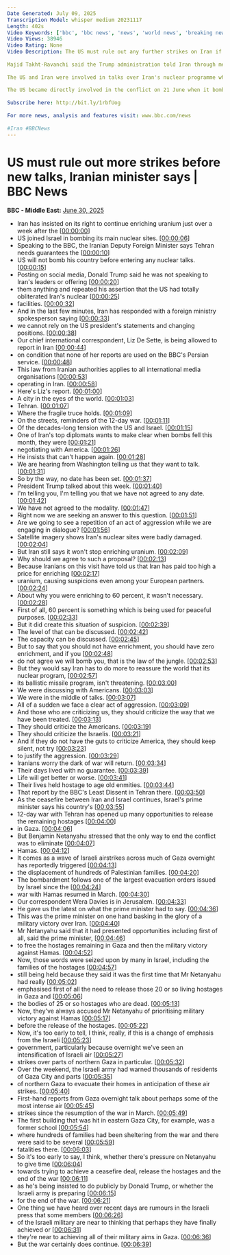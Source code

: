 ```yaml
---
Date Generated: July 09, 2025
Transcription Model: whisper medium 20231117
Length: 402s
Video Keywords: ['bbc', 'bbc news', 'news', 'world news', 'breaking news', 'us news', 'world', 'america', 'usa', 'usa news', 'india news']
Video Views: 38946
Video Rating: None
Video Description: The US must rule out any further strikes on Iran if it wants to resume diplomatic talks, Tehran's deputy foreign minister has told the BBC.
 
Majid Takht-Ravanchi said the Trump administration told Iran through mediators that it wanted to return to negotiations this week, but had not made its position clear on the "very important question" of further attacks while talks are taking place.
 
The US and Iran were involved in talks over Iran's nuclear programme when Israel struck Iranian nuclear sites and military infrastructure earlier this month and Iran responded with missiles.
 
The US became directly involved in the conflict on 21 June when it bombed three of Iran's nuclear sites.
 
Subscribe here: http://bit.ly/1rbfUog
 
For more news, analysis and features visit: www.bbc.com/news
 
#Iran #BBCNews
---
```


# US must rule out more strikes before new talks, Iranian minister says | BBC News
**BBC - Middle East:** [June 30, 2025](https://www.youtube.com/watch?v=gcqZddaz3_I)
*  Iran has insisted on its right to continue enriching uranium just over a week after the [[00:00:00](https://www.youtube.com/watch?v=gcqZddaz3_I&t=0.0s)]
*  US joined Israel in bombing its main nuclear sites. [[00:00:06](https://www.youtube.com/watch?v=gcqZddaz3_I&t=6.48s)]
*  Speaking to the BBC, the Iranian Deputy Foreign Minister says Tehran needs guarantees the [[00:00:10](https://www.youtube.com/watch?v=gcqZddaz3_I&t=10.4s)]
*  US will not bomb his country before entering any nuclear talks. [[00:00:15](https://www.youtube.com/watch?v=gcqZddaz3_I&t=15.64s)]
*  Posting on social media, Donald Trump said he was not speaking to Iran's leaders or offering [[00:00:20](https://www.youtube.com/watch?v=gcqZddaz3_I&t=20.48s)]
*  them anything and repeated his assertion that the US had totally obliterated Iran's nuclear [[00:00:25](https://www.youtube.com/watch?v=gcqZddaz3_I&t=25.36s)]
*  facilities. [[00:00:32](https://www.youtube.com/watch?v=gcqZddaz3_I&t=32.0s)]
*  And in the last few minutes, Iran has responded with a foreign ministry spokesperson saying [[00:00:33](https://www.youtube.com/watch?v=gcqZddaz3_I&t=33.0s)]
*  we cannot rely on the US president's statements and changing positions. [[00:00:38](https://www.youtube.com/watch?v=gcqZddaz3_I&t=38.44s)]
*  Our chief international correspondent, Liz De Sette, is being allowed to report in Iran [[00:00:44](https://www.youtube.com/watch?v=gcqZddaz3_I&t=44.08s)]
*  on condition that none of her reports are used on the BBC's Persian service. [[00:00:48](https://www.youtube.com/watch?v=gcqZddaz3_I&t=48.64s)]
*  This law from Iranian authorities applies to all international media organisations [[00:00:53](https://www.youtube.com/watch?v=gcqZddaz3_I&t=53.76s)]
*  operating in Iran. [[00:00:58](https://www.youtube.com/watch?v=gcqZddaz3_I&t=58.559999999999995s)]
*  Here's Liz's report. [[00:01:00](https://www.youtube.com/watch?v=gcqZddaz3_I&t=60.519999999999996s)]
*  A city in the eyes of the world. [[00:01:03](https://www.youtube.com/watch?v=gcqZddaz3_I&t=63.839999999999996s)]
*  Tehran. [[00:01:07](https://www.youtube.com/watch?v=gcqZddaz3_I&t=67.32s)]
*  Where the fragile truce holds. [[00:01:09](https://www.youtube.com/watch?v=gcqZddaz3_I&t=69.08s)]
*  On the streets, reminders of the 12-day war. [[00:01:11](https://www.youtube.com/watch?v=gcqZddaz3_I&t=71.66s)]
*  Of the decades-long tension with the US and Israel. [[00:01:15](https://www.youtube.com/watch?v=gcqZddaz3_I&t=75.18s)]
*  One of Iran's top diplomats wants to make clear when bombs fell this month, they were [[00:01:21](https://www.youtube.com/watch?v=gcqZddaz3_I&t=81.24000000000001s)]
*  negotiating with America. [[00:01:26](https://www.youtube.com/watch?v=gcqZddaz3_I&t=86.08s)]
*  He insists that can't happen again. [[00:01:28](https://www.youtube.com/watch?v=gcqZddaz3_I&t=88.24000000000001s)]
*  We are hearing from Washington telling us that they want to talk. [[00:01:31](https://www.youtube.com/watch?v=gcqZddaz3_I&t=91.04s)]
*  So by the way, no date has been set. [[00:01:37](https://www.youtube.com/watch?v=gcqZddaz3_I&t=97.04s)]
*  President Trump talked about this week. [[00:01:40](https://www.youtube.com/watch?v=gcqZddaz3_I&t=100.76s)]
*  I'm telling you, I'm telling you that we have not agreed to any date. [[00:01:42](https://www.youtube.com/watch?v=gcqZddaz3_I&t=102.48s)]
*  We have not agreed to the modality. [[00:01:47](https://www.youtube.com/watch?v=gcqZddaz3_I&t=107.84s)]
*  Right now we are seeking an answer to this question. [[00:01:51](https://www.youtube.com/watch?v=gcqZddaz3_I&t=111.2s)]
*  Are we going to see a repetition of an act of aggression while we are engaging in dialogue? [[00:01:56](https://www.youtube.com/watch?v=gcqZddaz3_I&t=116.68s)]
*  Satellite imagery shows Iran's nuclear sites were badly damaged. [[00:02:04](https://www.youtube.com/watch?v=gcqZddaz3_I&t=124.92s)]
*  But Iran still says it won't stop enriching uranium. [[00:02:09](https://www.youtube.com/watch?v=gcqZddaz3_I&t=129.32s)]
*  Why should we agree to such a proposal? [[00:02:13](https://www.youtube.com/watch?v=gcqZddaz3_I&t=133.28s)]
*  Because Iranians on this visit have told us that Iran has paid too high a price for enriching [[00:02:17](https://www.youtube.com/watch?v=gcqZddaz3_I&t=137.52s)]
*  uranium, causing suspicions even among your European partners. [[00:02:24](https://www.youtube.com/watch?v=gcqZddaz3_I&t=144.04s)]
*  About why you were enriching to 60 percent, it wasn't necessary. [[00:02:28](https://www.youtube.com/watch?v=gcqZddaz3_I&t=148.32s)]
*  First of all, 60 percent is something which is being used for peaceful purposes. [[00:02:33](https://www.youtube.com/watch?v=gcqZddaz3_I&t=153.4s)]
*  But it did create this situation of suspicion. [[00:02:39](https://www.youtube.com/watch?v=gcqZddaz3_I&t=159.4s)]
*  The level of that can be discussed. [[00:02:42](https://www.youtube.com/watch?v=gcqZddaz3_I&t=162.52s)]
*  The capacity can be discussed. [[00:02:45](https://www.youtube.com/watch?v=gcqZddaz3_I&t=165.44s)]
*  But to say that you should not have enrichment, you should have zero enrichment, and if you [[00:02:48](https://www.youtube.com/watch?v=gcqZddaz3_I&t=168.04s)]
*  do not agree we will bomb you, that is the law of the jungle. [[00:02:53](https://www.youtube.com/watch?v=gcqZddaz3_I&t=173.07999999999998s)]
*  But they would say Iran has to do more to reassure the world that its nuclear program, [[00:02:57](https://www.youtube.com/watch?v=gcqZddaz3_I&t=177.04s)]
*  its ballistic missile program, isn't threatening. [[00:03:00](https://www.youtube.com/watch?v=gcqZddaz3_I&t=180.72s)]
*  We were discussing with Americans. [[00:03:03](https://www.youtube.com/watch?v=gcqZddaz3_I&t=183.12s)]
*  We were in the middle of talks. [[00:03:07](https://www.youtube.com/watch?v=gcqZddaz3_I&t=187.07999999999998s)]
*  All of a sudden we face a clear act of aggression. [[00:03:09](https://www.youtube.com/watch?v=gcqZddaz3_I&t=189.32s)]
*  And those who are criticizing us, they should criticize the way that we have been treated. [[00:03:13](https://www.youtube.com/watch?v=gcqZddaz3_I&t=193.72s)]
*  They should criticize the Americans. [[00:03:19](https://www.youtube.com/watch?v=gcqZddaz3_I&t=199.64s)]
*  They should criticize the Israelis. [[00:03:21](https://www.youtube.com/watch?v=gcqZddaz3_I&t=201.64s)]
*  And if they do not have the guts to criticize America, they should keep silent, not try [[00:03:23](https://www.youtube.com/watch?v=gcqZddaz3_I&t=203.68s)]
*  to justify the aggression. [[00:03:29](https://www.youtube.com/watch?v=gcqZddaz3_I&t=209.68s)]
*  Iranians worry the dark of war will return. [[00:03:34](https://www.youtube.com/watch?v=gcqZddaz3_I&t=214.36s)]
*  Their days lived with no guarantee. [[00:03:39](https://www.youtube.com/watch?v=gcqZddaz3_I&t=219.20000000000002s)]
*  Life will get better or worse. [[00:03:41](https://www.youtube.com/watch?v=gcqZddaz3_I&t=221.44s)]
*  Their lives held hostage to age old enmities. [[00:03:44](https://www.youtube.com/watch?v=gcqZddaz3_I&t=224.16s)]
*  That report by the BBC's Least Dissent in Tehran there. [[00:03:50](https://www.youtube.com/watch?v=gcqZddaz3_I&t=230.12s)]
*  As the ceasefire between Iran and Israel continues, Israel's prime minister says his country's [[00:03:55](https://www.youtube.com/watch?v=gcqZddaz3_I&t=235.56s)]
*  12-day war with Tehran has opened up many opportunities to release the remaining hostages [[00:04:00](https://www.youtube.com/watch?v=gcqZddaz3_I&t=240.48000000000002s)]
*  in Gaza. [[00:04:06](https://www.youtube.com/watch?v=gcqZddaz3_I&t=246.24s)]
*  But Benjamin Netanyahu stressed that the only way to end the conflict was to eliminate [[00:04:07](https://www.youtube.com/watch?v=gcqZddaz3_I&t=247.56s)]
*  Hamas. [[00:04:12](https://www.youtube.com/watch?v=gcqZddaz3_I&t=252.44s)]
*  It comes as a wave of Israeli airstrikes across much of Gaza overnight has reportedly triggered [[00:04:13](https://www.youtube.com/watch?v=gcqZddaz3_I&t=253.72s)]
*  the displacement of hundreds of Palestinian families. [[00:04:20](https://www.youtube.com/watch?v=gcqZddaz3_I&t=260.36s)]
*  The bombardment follows one of the largest evacuation orders issued by Israel since the [[00:04:24](https://www.youtube.com/watch?v=gcqZddaz3_I&t=264.44s)]
*  war with Hamas resumed in March. [[00:04:30](https://www.youtube.com/watch?v=gcqZddaz3_I&t=270.08s)]
*  Our correspondent Wera Davies is in Jerusalem. [[00:04:33](https://www.youtube.com/watch?v=gcqZddaz3_I&t=273.08s)]
*  He gave us the latest on what the prime minister had to say. [[00:04:36](https://www.youtube.com/watch?v=gcqZddaz3_I&t=276.24s)]
*  This was the prime minister on one hand basking in the glory of a military victory over Iran. [[00:04:40](https://www.youtube.com/watch?v=gcqZddaz3_I&t=280.36s)]
*  Mr Netanyahu said that it had presented opportunities including first of all, said the prime minister, [[00:04:46](https://www.youtube.com/watch?v=gcqZddaz3_I&t=286.68s)]
*  to free the hostages remaining in Gaza and then the military victory against Hamas. [[00:04:52](https://www.youtube.com/watch?v=gcqZddaz3_I&t=292.88s)]
*  Now, those words were seized upon by many in Israel, including the families of the hostages [[00:04:57](https://www.youtube.com/watch?v=gcqZddaz3_I&t=297.64s)]
*  still being held because they said it was the first time that Mr Netanyahu had really [[00:05:02](https://www.youtube.com/watch?v=gcqZddaz3_I&t=302.2s)]
*  emphasised first of all the need to release those 20 or so living hostages in Gaza and [[00:05:06](https://www.youtube.com/watch?v=gcqZddaz3_I&t=306.64s)]
*  the bodies of 25 or so hostages who are dead. [[00:05:13](https://www.youtube.com/watch?v=gcqZddaz3_I&t=313.64s)]
*  Now, they've always accused Mr Netanyahu of prioritising military victory against Hamas [[00:05:17](https://www.youtube.com/watch?v=gcqZddaz3_I&t=317.03999999999996s)]
*  before the release of the hostages. [[00:05:22](https://www.youtube.com/watch?v=gcqZddaz3_I&t=322.24s)]
*  Now, it's too early to tell, I think, really, if this is a change of emphasis from the Israeli [[00:05:23](https://www.youtube.com/watch?v=gcqZddaz3_I&t=323.64s)]
*  government, particularly because overnight we've seen an intensification of Israeli air [[00:05:27](https://www.youtube.com/watch?v=gcqZddaz3_I&t=327.8s)]
*  strikes over parts of northern Gaza in particular. [[00:05:32](https://www.youtube.com/watch?v=gcqZddaz3_I&t=332.36s)]
*  Over the weekend, the Israeli army had warned thousands of residents of Gaza City and parts [[00:05:35](https://www.youtube.com/watch?v=gcqZddaz3_I&t=335.72s)]
*  of northern Gaza to evacuate their homes in anticipation of these air strikes. [[00:05:40](https://www.youtube.com/watch?v=gcqZddaz3_I&t=340.64s)]
*  First-hand reports from Gaza overnight talk about perhaps some of the most intense air [[00:05:45](https://www.youtube.com/watch?v=gcqZddaz3_I&t=345.4s)]
*  strikes since the resumption of the war in March. [[00:05:49](https://www.youtube.com/watch?v=gcqZddaz3_I&t=349.2s)]
*  The first building that was hit in eastern Gaza City, for example, was a former school [[00:05:54](https://www.youtube.com/watch?v=gcqZddaz3_I&t=354.76s)]
*  where hundreds of families had been sheltering from the war and there were said to be several [[00:05:59](https://www.youtube.com/watch?v=gcqZddaz3_I&t=359.03999999999996s)]
*  fatalities there. [[00:06:03](https://www.youtube.com/watch?v=gcqZddaz3_I&t=363.03999999999996s)]
*  So it's too early to say, I think, whether there's pressure on Netanyahu to give time [[00:06:04](https://www.youtube.com/watch?v=gcqZddaz3_I&t=364.03999999999996s)]
*  towards trying to achieve a ceasefire deal, release the hostages and the end of the war [[00:06:11](https://www.youtube.com/watch?v=gcqZddaz3_I&t=371.03999999999996s)]
*  as he's being insisted to do publicly by Donald Trump, or whether the Israeli army is preparing [[00:06:15](https://www.youtube.com/watch?v=gcqZddaz3_I&t=375.56s)]
*  for the end of the war. [[00:06:21](https://www.youtube.com/watch?v=gcqZddaz3_I&t=381.96s)]
*  One thing we have heard over recent days are rumours in the Israeli press that some members [[00:06:26](https://www.youtube.com/watch?v=gcqZddaz3_I&t=386.96s)]
*  of the Israeli military are near to thinking that perhaps they have finally achieved or [[00:06:31](https://www.youtube.com/watch?v=gcqZddaz3_I&t=391.59999999999997s)]
*  they're near to achieving all of their military aims in Gaza. [[00:06:36](https://www.youtube.com/watch?v=gcqZddaz3_I&t=396.12s)]
*  But the war certainly does continue. [[00:06:39](https://www.youtube.com/watch?v=gcqZddaz3_I&t=399.47999999999996s)]
